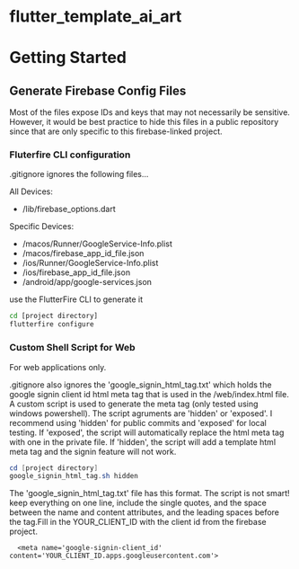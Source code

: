 # flutter_template_ai_art

# Getting Started

## Generate Firebase Config Files

Most of the files expose IDs and keys that may not necessarily be sensitive. However, it would be best practice to hide this files in a public repository since that are only specific to this firebase-linked project.

### Fluterfire CLI configuration

.gitignore ignores the following files...

All Devices:

- /lib/firebase_options.dart

Specific Devices:

- /macos/Runner/GoogleService-Info.plist
- /macos/firebase_app_id_file.json
- /ios/Runner/GoogleService-Info.plist
- /ios/firebase_app_id_file.json
- /android/app/google-services.json

use the FlutterFire CLI to generate it

```bash
cd [project directory]
flutterfire configure
```

### Custom Shell Script for Web

For web applications only.

.gitignore also ignores the 'google_signin_html_tag.txt' which holds the google signin client id html meta tag that is used in the /web/index.html file.  A custom script is used to generate the meta tag (only tested using windows powershell). The script agruments are 'hidden' or 'exposed'.  I recommend using 'hidden' for public commits and 'exposed' for local testing.  If 'exposed', the script will automatically replace the html meta tag with one in the private file. If 'hidden', the script will add a template html meta tag and the signin feature will not work.

```powershell
cd [project directory]
google_signin_html_tag.sh hidden
```

The 'google_signin_html_tag.txt' file has this format.  The script is not smart! keep everything on one line, include the single quotes, and the space between the name and content attributes, and the leading spaces before the tag.Fill in the YOUR_CLIENT_ID with the client id from the firebase project.

```text
  <meta name='google-signin-client_id' content='YOUR_CLIENT_ID.apps.googleusercontent.com'>
```
